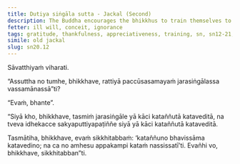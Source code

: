 ```yaml
---
title: Dutiya siṅgāla sutta - Jackal (Second)
description: The Buddha encourages the bhikkhus to train themselves to be grateful and acknowledge what has been done for them.
fetter: ill will, conceit, ignorance
tags: gratitude, thankfulness, appreciativeness, training, sn, sn12-21, sn20
simile: old jackal
slug: sn20.12
---
```


Sāvatthiyaṁ viharati.

“Assuttha no tumhe, bhikkhave, rattiyā paccūsasamayaṁ jarasiṅgālassa vassamānassā”ti?

“Evaṁ, bhante”.

“Siyā kho, bhikkhave, tasmiṁ jarasiṅgāle yā kāci kataññutā kataveditā, na tveva idhekacce sakyaputtiyapaṭiññe siyā yā kāci kataññutā kataveditā.

Tasmātiha, bhikkhave, evaṁ sikkhitabbaṁ: ‘kataññuno bhavissāma katavedino; na ca no amhesu appakampi kataṁ nassissatī’ti. Evañhi vo, bhikkhave, sikkhitabban”ti.
